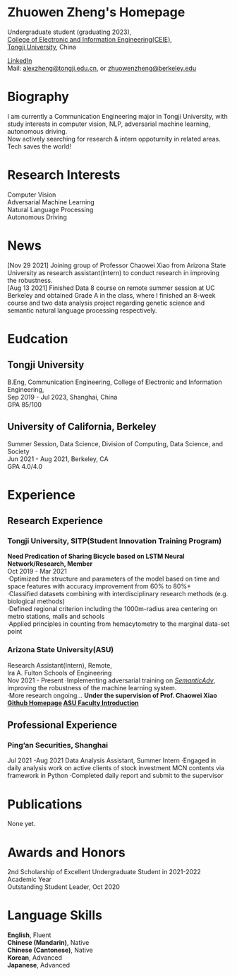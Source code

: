 # Zhuowen Zheng's Homepage


Undergraduate student (graduating 2023),  
[College of Electronic and Information Engineering(CEIE)](https://see.tongji.edu.cn),  
[Tongji University](https://www.tongji.edu.cn), China  

[LinkedIn](www.linkedin.com/in/alex-zheng-blkr)  
Mail: alexzheng@tongji.edu.cn, or
      zhuowenzheng@berkeley.edu
      
# Biography

I am currently a Communication Engineering major in Tongji University, with study interests in computer vision, NLP, adversarial machine learning, autonomous driving.    
Now actively searching for research & intern oppoturnity in related areas. Tech saves the world!

# Research Interests
Computer Vision  
Adversarial Machine Learning  
Natural Language Processing  
Autonomous Driving  

# News  
[Nov 29 2021] Joining group of Professor Chaowei Xiao from Arizona State University as research assistant(intern) to conduct research in improving the robustness.  
[Aug 13 2021] Finished Data 8 course on remote summer session at UC Berkeley and obtained Grade A in the class, where I finished an 8-week course and two data analysis project regarding genetic science and semantic natural language processing respectively.    

# Eudcation
## Tongji University
B.Eng, Communication Engineering, College of Electronic and Information Engineering,  
Sep 2019 - Jul 2023, Shanghai, China  
GPA 85/100  

## University of California, Berkeley
Summer Session, Data Science, Division of Computing, Data Science, and Society  
Jun 2021 - Aug 2021, Berkeley, CA  
GPA 4.0/4.0  

# Experience 
## Research Experience

### Tongji University,  SITP(Student Innovation Training Program)
**Need Predication of Sharing Bicycle based on LSTM Neural Network/Research, Member**  
Oct 2019 - Mar 2021  
·Optimized the structure and parameters of the model based on time and space features with accuracy improvement from 60% to 80%+  
·Classified datasets combining with interdisciplinary research methods (e.g. biological methods)  
·Defined regional criterion including the 1000m-radius area centering on metro stations, malls and schools  
·Applied principles in counting from hemacytometry to the marginal data-set point  

### Arizona State University(ASU)   
Research Assistant(Intern), Remote,  
Ira A. Fulton Schools of Engineering  
Nov 2021 - Present
 ·Implementing adversarial training on [*SemanticAdv*](https://arxiv.org/abs/1906.07927), improving the robustness of the machine learning system.  
 ·More research ongoing...
**Under the supervision of Prof. Chaowei Xiao [Github Homepage](https://xiaocw11.github.io) [ASU Faculty Introduction](https://fullcircle.asu.edu/welcome/chaowei-xiao/)**  

## Professional Experience
### Ping’an Securities, Shanghai
Jul 2021 -Aug 2021
Data Analysis Assistant, Summer Intern
 ·Engaged in daily analysis work on active clients of stock investment MCN contents via framework in Python
 ·Completed daily report and submit to the supervisor
 
# Publications
None yet.

# Awards and Honors
2nd Scholarship of Excellent Undergraduate Student in 2021-2022 Academic Year  
Outstanding Student Leader, Oct 2020  

# Language Skills

**English**, Fluent  
**Chinese (Mandarin)**, Native  
**Chinese (Cantonese)**, Native  
**Korean**, Advanced  
**Japanese**, Advanced  
